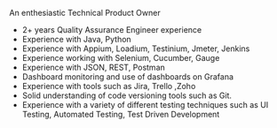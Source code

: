  An enthesiastic Technical Product Owner
- 2+ years Quality Assurance Engineer experience
- Experience with Java, Python
- Experience with Appium, Loadium, Testinium, Jmeter, Jenkins
- Experience working with Selenium, Cucumber, Gauge
- Experience with JSON, REST, Postman
- Dashboard monitoring and use of dashboards on Grafana
- Experience with tools such as Jira, Trello ,Zoho
- Solid understanding of code versioning tools such as Git.
- Experience with a variety of different testing techniques such as UI Testing, Automated Testing, Test Driven Development

<!--
**betulyeni/betulyeni** is a ✨ _special_ ✨ repository because its `README.md` (this file) appears on your GitHub profile.

Here are some ideas to get you started:

- 🔭 I’m currently working on ...
- 🌱 I’m currently learning ...
- 👯 I’m looking to collaborate on ...
- 🤔 I’m looking for help with ...
- 💬 Ask me about ...
- 📫 How to reach me: ...
- 😄 Pronouns: ...
- ⚡ Fun fact: ...
-->
